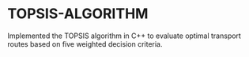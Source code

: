 # TOPSIS-ALGORITHM
Implemented the TOPSIS algorithm in C++ to evaluate optimal transport routes based on five weighted decision criteria.
